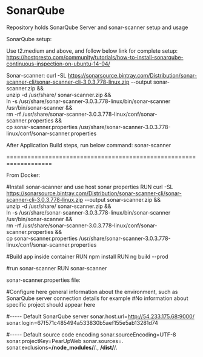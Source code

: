 # SonarQube
Repository holds SonarQube Server and sonar-scanner setup and usage


SonarQube setup:

Use t2.medium and above, and follow below link for complete setup:
https://hostpresto.com/community/tutorials/how-to-install-sonarqube-continuous-inspection-on-ubuntu-14-04/

Sonar-scanner:
curl -SL https://sonarsource.bintray.com/Distribution/sonar-scanner-cli/sonar-scanner-cli-3.0.3.778-linux.zip --output sonar-scanner.zip && \
unzip -d /usr/share/ sonar-scanner.zip && \
ln -s /usr/share/sonar-scanner-3.0.3.778-linux/bin/sonar-scanner /usr/bin/sonar-scanner && \
rm -rf /usr/share/sonar-scanner-3.0.3.778-linux/conf/sonar-scanner.properties && \
cp sonar-scanner.properties /usr/share/sonar-scanner-3.0.3.778-linux/conf/sonar-scanner.properties


After Application Build steps, run below command:
sonar-scanner

===================================================================

From Docker:

#Install sonar-scanner and use host sonar properties 
RUN curl -SL https://sonarsource.bintray.com/Distribution/sonar-scanner-cli/sonar-scanner-cli-3.0.3.778-linux.zip --output sonar-scanner.zip && \
    unzip -d /usr/share/ sonar-scanner.zip && \
    ln -s /usr/share/sonar-scanner-3.0.3.778-linux/bin/sonar-scanner /usr/bin/sonar-scanner && \
    rm -rf /usr/share/sonar-scanner-3.0.3.778-linux/conf/sonar-scanner.properties && \
    cp sonar-scanner.properties /usr/share/sonar-scanner-3.0.3.778-linux/conf/sonar-scanner.properties

#Build app inside container
RUN npm install
RUN ng build --prod

#run sonar-scanner
RUN sonar-scanner


sonar-scanner.properties file:

#Configure here general information about the environment, such as SonarQube server connection details for example
#No information about specific project should appear here

#----- Default SonarQube server
sonar.host.url=http://54.233.175.68:9000/
sonar.login=67f571c485494a533830b5aef155e5ab13281d74

#----- Default source code encoding
sonar.sourceEncoding=UTF-8
sonar.projectKey=PearUpWeb
sonar.sources=.
sonar.exclusions=**/node_modules/**/*.*, **/dist/**/*.*


